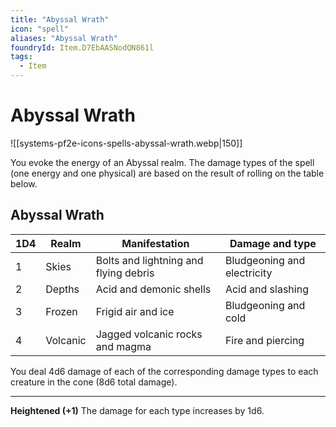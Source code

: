 ```yaml
---
title: "Abyssal Wrath"
icon: "spell"
aliases: "Abyssal Wrath"
foundryId: Item.D7EbAASNodQN861l
tags:
  - Item
---
```


# Abyssal Wrath
![[systems-pf2e-icons-spells-abyssal-wrath.webp|150]]

You evoke the energy of an Abyssal realm. The damage types of the spell (one energy and one physical) are based on the result of rolling on the table below.

## Abyssal Wrath

| 1D4 | Realm | Manifestation | Damage and type |
| --- | --- | --- | --- |
| 1 | Skies | Bolts and lightning and flying debris | Bludgeoning and electricity |
| 2 | Depths | Acid and demonic shells | Acid and slashing |
| 3 | Frozen | Frigid air and ice | Bludgeoning and cold |
| 4 | Volcanic | Jagged volcanic rocks and magma | Fire and piercing |

You deal 4d6 damage of each of the corresponding damage types to each creature in the cone (8d6 total damage).

* * *

**Heightened (+1)** The damage for each type increases by 1d6.
